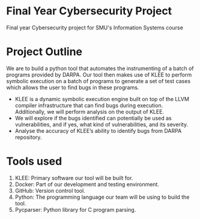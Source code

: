 # Final Year Cybersecurity Project
Final year Cybersecurity project for SMU's Information Systems course

# Project Outline
We are to build a python tool that automates the instrumenting of a batch of programs provided by DARPA. Our tool 
then makes use of KLEE to perform symbolic execution on a batch of programs to generate a set of test cases which allows 
the user to find bugs in these programs.  
- KLEE is a dynamic symbolic execution engine built on top of the LLVM compiler infrastructure that can find bugs 
during execution.  
Additionally, we will perform analysis on the output of KLEE.  
- We will explore if the bugs identified can potentially be used as vulnerabilities, and if yes, what kind of vulnerabilities, 
and its severity.  
- Analyse the accuracy of KLEE’s ability to identify bugs from DARPA repository. 

# Tools used
1. KLEE: Primary software our tool will be built for. 
2. Docker: Part of our development and testing environment. 
3. GitHub: Version control tool. 
4. Python: The programming language our team will be using to build the tool. 
5. Pycparser: Python library for C program parsing.
